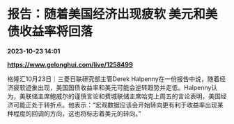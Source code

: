 # 报告：随着美国经济出现疲软 美元和美债收益率将回落

**2023-10-23 14:01**

**https://www.gelonghui.com/live/1258499**

格隆汇10月23日｜三菱日联研究部主管Derek Halpenny在一份报告中说，随着经济疲软迹象出现，美国国债收益率和美元可能会逆转趋势并走低。Halpenny认为，美联储主席鲍威尔的谨慎言论和费城联储主席哈克上周五的言论表明，美国经济可能正处于转折点。他表示：“宏观数据应该会开始转向更有利于收益率出现某种程度的回调的方向，这也将标志着美元的转向。”